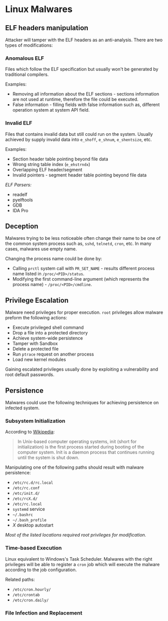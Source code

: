 # Linux Malwares

## ELF headers manipulation

Attacker will tamper with the ELF headers as an anti-analysis. There are two types of modifications:

### Anomalous ELF

Files which follow the ELF specification but usually won't be generated by traditional compilers. 

Examples:

- Removing all information about the ELF sections - sections information are not used at runtime, therefore the file could be executed.
- False information - filling fields with false information such as, different operation system at system API field.

### Invalid ELF

Files that contains invalid data but still could run on the system. Usually achieved by supply invalid data into `e_shoff`, `e_shnum`, `e_shentsize`, etc.

Examples:
- Section header table pointing beyond file data
- Wrong string table index (`e_ehstrndx`) 
- Overlapping ELF header/segment
- Invalid pointers - segment header table pointing beyond file data

*ELF Parsers:*

- readelf 
- pyelftools
- GDB
- IDA Pro

## Deception

Malwares trying to be less noticeable often change their name to be one of the common system process such as, `sshd`, `telnetd`, `cron`, etc. In many cases, malwares use empty name.

Changing the process name could be done by:

- Calling `prctl` system call with `PR_SET_NAME` - results different process name listed in `/proc/<PID>/status`.
- Modifying the first command-line argument (which represents the process name) - `/proc/<PID>/cmdline`.

## Privilege Escalation

Malware need privileges for proper execution. `root` privileges allow malware preform the following actions:

- Execute privileged shell command
- Drop a file into a protected directory
- Achieve system-wide persistence
- Tamper with Sandbox
- Delete a protected file
- Run `ptrace` request on another process
- Load new kernel modules

Gaining escalated privileges usually done by exploiting a vulnerability and root default passwords.

## Persistence

Malwares could use the following techniques for achieving persistence on infected system.

### Subsystem Initialization

According to [Wikipedia](https://en.wikipedia.org/wiki/Init): 

> In Unix-based computer operating systems, init (short for initialization) is the first process started during booting of the computer system. Init is a daemon process that continues running until the system is shut down.

Manipulating one of the following paths should result with malware persistence:

- `/etc/rc.d/rc.local`
- `/etc/rc.conf`
- `/etc/init.d/`
- `/etc/rcX.d/`
- `/etc/rc.local`
- `systemd` service
- `~/.bashrc`
- `~/.bash_profile`
- *X* desktop autostart

*Most of the listed locations required root privileges for modification.*

### Time-based Execution

Linux equivalent to Windows's Task Scheduler. Malwares with the right privileges will be able to register a `cron` job which will execute the malware according to the job configuration.

Related paths:

- `/etc/cron.hourly/`
- `/etc/crontab`
- `/etc/cron.daily/`

### File Infection and Replacement

